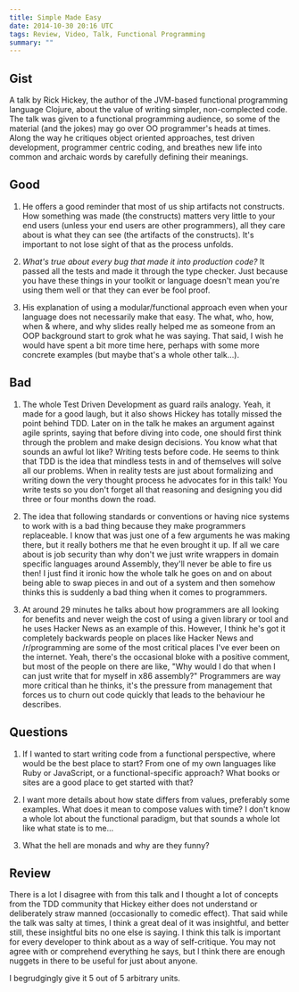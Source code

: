 ```yaml
---
title: Simple Made Easy
date: 2014-10-30 20:16 UTC
tags: Review, Video, Talk, Functional Programming
summary: ""
---
```


## Gist

A talk by Rick Hickey, the author of the JVM-based functional programming language Clojure, about the value of writing simpler, non-complected code. The talk was given to a functional programming audience, so some of the material (and the jokes) may go over OO programmer's heads at times. Along the way he critiques object oriented approaches, test driven development, programmer centric coding, and breathes new life into common and archaic words by carefully defining their meanings.

## Good

1. He offers a good reminder that most of us ship artifacts not constructs. How something was made (the constructs) matters very little to your end users (unless your end users are other programmers), all they care about is what they can see (the artifacts of the constructs). It's important to not lose sight of that as the process unfolds.

2. *What's true about every bug that made it into production code?* It passed all the tests and made it through the type checker. Just because you have these things in your toolkit or language doesn't mean you're using them well or that they can ever be fool proof.

3. His explanation of using a modular/functional approach even when your language does not necessarily make that easy. The what, who, how, when & where, and why slides really helped me as someone from an OOP background start to grok what he was saying. That said, I wish he would have spent a bit more time here, perhaps with some more concrete examples (but maybe that's a whole other talk...).


## Bad

1. The whole Test Driven Development as guard rails analogy. Yeah, it made for a good laugh, but it also shows Hickey has totally missed the point behind TDD. Later on in the talk he makes an argument against agile sprints, saying that before diving into code, one should first think through the problem and make design decisions. You know what that sounds an awful lot like? Writing tests before code. He seems to think that TDD is the idea that mindless tests in and of themselves will solve all our problems. When in reality tests are just about formalizing and writing down the very thought process he advocates for in this talk! You write tests so you don't forget all that reasoning and designing you did three or four months down the road.

2. The idea that following standards or conventions or having nice systems to work with is a bad thing because they make programmers replaceable. I know that was just one of a few arguments he was making there, but it really bothers me that he even brought it up. If all we care about is job security than why don't we just write wrappers in domain specific languages around Assembly, they'll never be able to fire us then! I just find it ironic how the whole talk he goes on and on about being able to swap pieces in and out of a system and then somehow thinks this is suddenly a bad thing when it comes to programmers.

3. At around 29 minutes he talks about how programmers are all looking for benefits and never weigh the cost of using a given library or tool and he uses Hacker News as an example of this. However, I think he's got it completely backwards people on places like Hacker News and /r/programming are some of the most critical places I've ever been on the internet. Yeah, there's the occasional bloke with a positive comment, but most of the people on there are like, "Why would I do that when I can just write that for myself in x86 assembly?" Programmers are way more critical than he thinks, it's the pressure from management that forces us to churn out code quickly that leads to the behaviour he describes.


## Questions

1. If I wanted to start writing code from a functional perspective, where would be the best place to start? From one of my own languages like Ruby or JavaScript, or a functional-specific approach? What books or sites are a good place to get started with that?

2. I want more details about how state differs from values, preferably some examples. What does it mean to compose values with time? I don't know a whole lot about the functional paradigm, but that sounds a whole lot like what state is to me...

3. What the hell are monads and why are they funny?


## Review

There is a lot I disagree with from this talk and I thought a lot of concepts from the TDD community that Hickey either does not understand or deliberately straw manned (occasionally to comedic effect). That said while the talk was salty at times, I think a great deal of it was insightful, and better still, these insightful bits no one else is saying. I think this talk is important for every developer to think about as a way of self-critique. You may not agree with or comprehend everything he says, but I think there are enough nuggets in there to be useful for just about anyone.

I begrudgingly give it 5 out of 5 arbitrary units.
